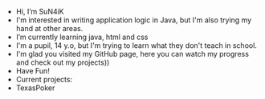 -  Hi, I’m SuN4iK
-  I'm interested in writing application logic in Java, but I'm also trying my hand at other areas.
-  I’m currently learning java, html and css
-  I'm a pupil, 14 y.o, but I'm trying to learn what they don't teach in school.
-  I'm glad you visited my GitHub page, here you can watch my progress and check out my projects))
-  Have Fun!
-  Current projects:
-  TexasPoker

<!---
SuN4iK/SuN4iK is a ✨ special ✨ repository because its `README.md` (this file) appears on your GitHub profile.
You can click the Preview link to take a look at your changes.
--->
